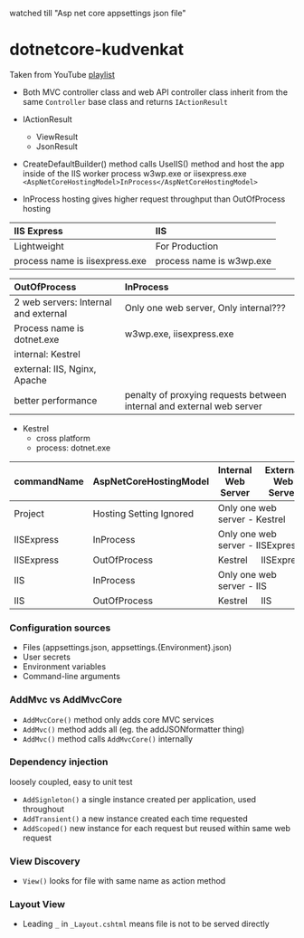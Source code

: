 watched till "Asp net core appsettings json file"

# dotnetcore-kudvenkat

Taken from YouTube [playlist](https://www.youtube.com/watch?v=4IgC2Q5-yDE&list=PL6n9fhu94yhVkdrusLaQsfERmL_Jh4XmU)

- Both MVC controller class and web API controller class inherit from the same `Controller` base class and returns `IActionResult`
- IActionResult

  - ViewResult
  - JsonResult

- CreateDefaultBuilder() method calls UseIIS() method and host the app inside of the IIS worker process w3wp.exe or iisexpress.exe
  `<AspNetCoreHostingModel>InProcess</AspNetCoreHostingModel>`
- InProcess hosting gives higher request throughput than OutOfProcess hosting

| IIS Express                    | IIS                      |
| :----------------------------- | :----------------------- |
| Lightweight                    | For Production           |
| process name is iisexpress.exe | process name is w3wp.exe |

| OutOfProcess                         | InProcess                                                             |
| :----------------------------------- | :-------------------------------------------------------------------- |
| 2 web servers: Internal and external | Only one web server, Only internal???                                 |
| Process name is dotnet.exe           | w3wp.exe, iisexpress.exe                                              |
| internal: Kestrel                    |                                                                       |
| external: IIS, Nginx, Apache         |                                                                       |
| better performance                   | penalty of proxying requests between internal and external web server |

- Kestrel
  - cross platform
  - process: dotnet.exe

| commandName | AspNetCoreHostingModel                                              | Internal Web Server | External Web Server |
| ----------- | ------------------------------------------------------------------- | ------------------- | ------------------- |
| Project     | Hosting Setting Ignored <td colspan=2>Only one web server - Kestrel |
| IISExpress  | InProcess <td colspan=2>Only one web server - IISExpress            |
| IISExpress  | OutOfProcess                                                        | Kestrel             | IISExpress          |
| IIS         | InProcess <td colspan=2>Only one web server - IIS                   |
| IIS         | OutOfProcess                                                        | Kestrel             | IIS                 |

### Configuration sources

- Files (appsettings.json, appsettings.{Environment}.json)
- User secrets
- Environment variables
- Command-line arguments

### AddMvc vs AddMvcCore
- `AddMvcCore()` method only adds  core MVC services
- `AddMvc()` method adds all (eg. the addJSONformatter thing)
-  `AddMvc()` method calls `AddMvcCore()` internally

### Dependency injection
loosely coupled, easy to unit test
- `AddSignleton()` a single instance created per application, used throughout
- `AddTransient()` a new instance created each time requested
- `AddScoped()` new instance for each request but reused within same web request

### View Discovery
- `View()` looks for file with same name as action method

### Layout View
- Leading `_` in `_Layout.cshtml` means file is not to be served directly